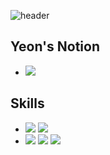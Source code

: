 ![header](https://capsule-render.vercel.app/api?type=waving&color=auto&height=200&section=header&text=Yeon&fontSize=40)


## Yeon's Notion
- [<img src="https://img.shields.io/badge/-Notion-000000?style=badge&logo=Notion&logoColor=white"/>](https://yeonisfree.notion.site/Yeon-91f03c4f126943b69578ad9b1a7eb6bc?pvs=4)

## Skills
- <img src="https://img.shields.io/badge/Swift-F05138?style=flat&logo=Swift&logoColor=white"> <img src="https://img.shields.io/badge/Xcode-147EFB?style=flat&logo=Xcode&logoColor=white">
- <img src="https://img.shields.io/badge/html-E34F26?style=flat&logo=html5&logoColor=white"> <img src="https://img.shields.io/badge/css-1572B6?style=flat&logo=css3&logoColor=white"> <img src="https://img.shields.io/badge/javascript-F7DF1E?style=flat&logo=javascript&logoColor=black">
